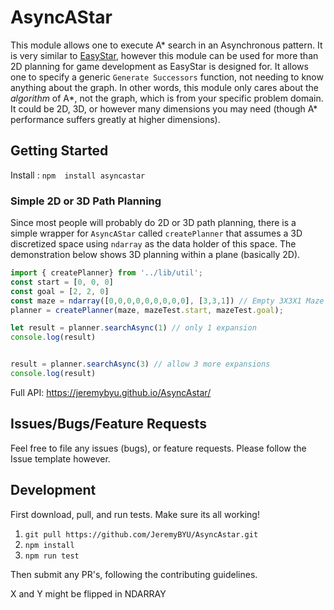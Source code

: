 # AsyncAStar

This module allows one to execute A* search in an Asynchronous pattern. It is very similar to [EasyStar](https://easystarjs.com/), however this module can be used for more than 2D planning for game development as EasyStar is designed for. It allows one to specify a generic `Generate Successors` function, not needing to know anything about the graph. In other words, this module only cares about the *algorithm* of A*, not the graph, which is from your specific problem domain. It could be 2D, 3D, or however many dimensions you may need (though A* performance suffers greatly at higher dimensions).


## Getting Started

Install : `npm  install asyncastar`

### Simple 2D or 3D Path Planning
Since most people will probably do 2D or 3D path planning, there is a simple wrapper for `AsyncAStar` called
`createPlanner` that assumes a 3D discretized space using `ndarray` as the data holder of this space. The demonstration below shows 3D planning within a plane (basically 2D).

```js
import { createPlanner} from '../lib/util';
const start = [0, 0, 0]
const goal = [2, 2, 0]
const maze = ndarray([0,0,0,0,0,0,0,0,0], [3,3,1]) // Empty 3X3X1 Maze
planner = createPlanner(maze, mazeTest.start, mazeTest.goal);

let result = planner.searchAsync(1) // only 1 expansion
console.log(result)


result = planner.searchAsync(3) // allow 3 more expansions
console.log(result)


```

Full API: https://jeremybyu.github.io/AsyncAstar/


## Issues/Bugs/Feature Requests

Feel free to file any issues (bugs), or feature requests.  Please follow the Issue template however.

## Development

First download, pull, and run tests.  Make sure its all working!

1. `git pull https://github.com/JeremyBYU/AsyncAstar.git`
2. `npm install`
3. `npm run test`

Then submit any PR's, following the contributing guidelines.



X and Y might be flipped in NDARRAY






<!-- ### Options

Initialize it- 
User Defined
* Node Class
  * equality
  * Hashing function
  * x, y z

* Successor Function as well as edge cost
  * returns list of nodes as well as cost (travel cost + heat map)

* Stop Node

* Start Node

* Num Expansions

Library
* NodeCost Class
  * Encapsulates Node Class
  * Has g, f, closed, frontier

* Member Attributes
  * NodeSet (dict, or Map)
  * Frontier (Open List) Priority Queue
* Member Functions
  * addNode()
  * Initialize Routine
    * Add start PriorityQueue
    * Set the hashing function
  * GenerateSuccesors
    * Call the user one
    * Remove those in the closed list
  * ExpandRoutine
    * CurrentNode = Pop frontier (chceck empty)
    * Goal Check
    * Add Closed Bit to node (curNode.closed = true)
    * Generate successor and costs arrays
    * Skip those in closed list
    * Calclate a temporary path cost 
  * 



```
updateItem = (array, item, cmp=defaultCmp) ->
  pos = array.indexOf(item)
  return if pos is -1
  _siftdown(array, 0, pos, cmp)
  _siftup(array, pos, cmp)
``` -->